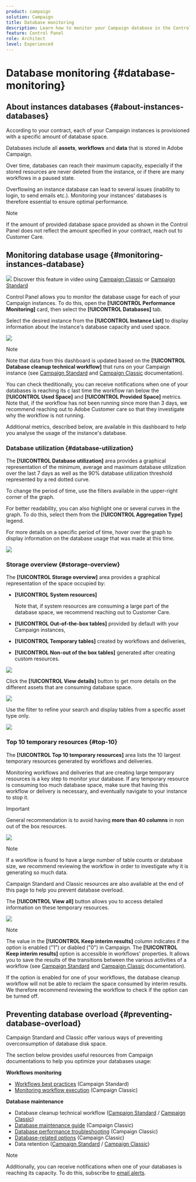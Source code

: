 ```yaml
---
product: campaign
solution: Campaign 
title: Database monitoring
description: Learn how to monitor your Campaign database in the Control Panel
feature: Control Panel
role: Architect
level: Experienced
---
```


# Database monitoring {#database-monitoring}

## About instances databases {#about-instances-databases}

According to your contract, each of your Campaign instances is provisioned with a specific amount of database space.

Databases include all **assets**, **workflows** and **data** that is stored in Adobe Campaign.

Over time, databases can reach their maximum capacity, especially if the stored resources are never deleted from the instance, or if there are many workflows in a paused state.

Overflowing an instance database can lead to several issues (inability to login, to send emails etc.). Monitoring your instances' databases is therefore essential to ensure optimal performance.

>[!NOTE]
>
>If the amount of provided database space provided as shown in the Control Panel does not reflect the amount specified in your contract, reach out to Customer Care.

## Monitoring database usage {#monitoring-instances-database}

![](assets/do-not-localize/how-to-video.png) Discover this feature in video using [Campaign Classic](https://experienceleague.adobe.com/docs/campaign-classic-learn/control-panel/performance-monitoring/monitoring-databases.html?lang=en#performance-monitoring) or [Campaign Standard](https://experienceleague.adobe.com/docs/campaign-standard-learn/control-panel/performance-monitoring/monitoring-databases.html?lang=en#performance-monitoring)

Control Panel allows you to monitor the database usage for each of your Campaign instances. To do this, open the **[!UICONTROL Performance Monitoring]** card, then select the **[!UICONTROL Databases]** tab.

Select the desired instance from the **[!UICONTROL Instance List]** to display information about the instance's database capacity and used space.

![](assets/databases_dashboard.png)

>[!NOTE]
>
>Note that data from this dashboard is updated based on the **[!UICONTROL Database cleanup technical workflow]** that runs on your Campaign instance (see [Campaign Standard](https://docs.adobe.com/help/en/campaign-standard/using/administrating/application-settings/technical-workflows.html#list-of-technical-workflows) and [Campaign Classic](https://docs.adobe.com/help/en/campaign-classic/using/monitoring-campaign-classic/data-processing/database-cleanup-workflow.html) documentation).
>
>You can check theditionally, you can receive notifications when one of your databases is reaching its c last time the workflow ran below the **[!UICONTROL Used Space]** and **[!UICONTROL Provided Space]** metrics. Note that, if the workflow has not been running since more than 3 days, we recommend reaching out to Adobe Customer care so that they investigate why the workflow is not running.

Additional metrics, described below, are available in this dashboard to help you analyse the usage of the instance's database.

### Database utilization {#database-utilization}

The **[!UICONTROL Database utilization]** area provides a graphical representation of the minimum, average and maximum database utilization over the last 7 days as well as the 90% database utilization threshold represented by a red dotted curve.

To change the period of time, use the filters available in the upper-right corner of the graph.

For better readability, you can also highlight one or several curves in the graph. To do this, select them from the  **[!UICONTROL Aggregation Type]** legend.

For more details on a specific period of time, hover over the graph to display information on the database usage that was made at this time.

![](assets/databases_dashboard_detail.png)

### Storage overview {#storage-overview}

The **[!UICONTROL Storage overview]** area provides a graphical representation of the space occupied by:

* **[!UICONTROL System resources]**

    Note that, if system resources are consuming a large part of the database space, we recommend reaching out to Customer Care.

* **[!UICONTROL Out-of-the-box tables]** provided by default with your Campaign instances,
* **[!UICONTROL Temporary tables]** created by workflows and deliveries,
* **[!UICONTROL Non-out of the box tables]** generated after creating custom resources.

![](assets/database-storage-overview.png)

Click the **[!UICONTROL View details]** button to get more details on the different assets that are consuming database space.

![](assets/database-storage-details.png)

Use the filter to refine your search and display tables from a specific asset type only. 

![](assets/database-storage-overview-filter.png)

### Top 10 temporary resources {#top-10}

The **[!UICONTROL Top 10 temporary resources]** area lists the 10 largest temporary resources generated by workflows and deliveries.

Monitoring workflows and deliveries that are creating large temporary resources is a key step to monitor your database. If any temporary resource is consuming too much database space, make sure that having this workflow or delivery is necessary, and eventually navigate to your instance to stop it.

>[!IMPORTANT]
>
>General recommendation is to avoid having **more than 40 columns** in non out of the box resources.

![](assets/database-top10.png)

>[!NOTE]
>
>If a workflow is found to have a large number of table counts or database size, we recommend reviewing the workflow in order to investigate why it is generating so much data.
>
>Campaign Standard and Classic resources are also available at the end of this page to help you prevent database overload.

The **[!UICONTROL View all]** button allows you to access detailed information on these temporary resources.  

![](assets/database-top10-view.png)

>[!NOTE]
>
>The value in the **[!UICONTROL Keep interim results]** column indicates if the option is enabled ("1") or diabled ("0") in Campaign. The **[!UICONTROL Keep interim results]** option is accessible in workflows' properties. It allows you to save the results of the transitions between the various activities of a workflow (see [Campaign Standard](https://docs.adobe.com/content/help/en/campaign-standard/using/managing-processes-and-data/executing-a-workflow/managing-execution-options.html) and [Campaign Classic](https://docs.adobe.com/content/help/en/campaign-classic/using/automating-with-workflows/general-operation/workflow-best-practices.html#logs) documentation).
>
>If the option is enabled for one of your workflows, the database cleanup workflow will not be able to reclaim the space consumed by interim results. We therefore recommend reviewing the workflow to check if the option can be turned off.

## Preventing database overload {#preventing-database-overload}

Campaign Standard and Classic offer various ways of preventing overconsumption of database disk space.

The section below provides useful resources from Campaign documentations to help you optimize your databases usage:

**Workflows monitoring**

* [Workflows best practices](https://docs.adobe.com/content/help/en/campaign-standard/using/managing-processes-and-data/workflow-general-operation/best-practices-workflows.html) (Campaign Standard)
* [Monitoring workflow execution](https://docs.adobe.com/help/en/campaign-classic/using/automating-with-workflows/monitoring-workflows/monitoring-workflow-execution.html) (Campaign Classic)

**Database maintenance**

* Database cleanup technical workflow ([Campaign Standard](https://docs.adobe.com/help/en/campaign-standard/using/administrating/application-settings/technical-workflows.html#list-of-technical-workflows) / [Campaign Classic](https://docs.adobe.com/help/en/campaign-classic/using/monitoring-campaign-classic/data-processing/database-cleanup-workflow.html))
* [Database maintenance guide](https://docs.adobe.com/content/help/en/campaign-classic/using/monitoring-campaign-classic/database-maintenance/recommendations.html) (Campaign Classic)
* [Database performance troubleshooting](https://experienceleague.adobe.com/docs/campaign-classic/using/monitoring-campaign-classic/troubleshooting-toc/database-issues-toc/database-performances.html) (Campaign Classic)
* [Database-related options](https://docs.adobe.com/help/en/campaign-classic/using/installing-campaign-classic/appendices/configuring-campaign-options.html#database) (Campaign Classic)
* Data retention ([Campaign Standard](https://docs.adobe.com/help/en/campaign-standard/using/administrating/application-settings/data-retention.html) / [Campaign Classic](https://docs.adobe.com/help/en/campaign-classic/using/configuring-campaign-classic/data-model/data-model-best-practices.html#data-retention))

>[!NOTE]
>
>Additionally, you can receive notifications when one of your databases is reaching its capacity. To do this, subscribe to [email alerts](../../performance-monitoring/using/email-alerting.md).
